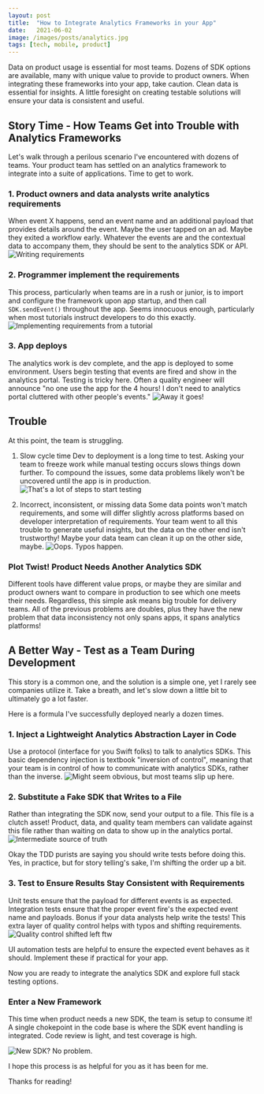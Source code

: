 ```yaml
---
layout: post
title:  "How to Integrate Analytics Frameworks in your App"
date:   2021-06-02
image: /images/posts/analytics.jpg
tags: [tech, mobile, product]
---
```

Data on product usage is essential for most teams. Dozens of SDK options are available, many with unique value to provide to product owners. When integrating these frameworks into your app, take caution. Clean data is essential for insights. A little foresight on creating testable solutions will ensure your data is consistent and useful.

<!--more-->

## Story Time - How Teams Get into Trouble with Analytics Frameworks
Let's walk through a perilous scenario I've encountered with dozens of teams. Your product team has settled on an analytics framework to integrate into a suite of applications. Time to get to work.

### 1. Product owners and data analysts write analytics requirements
When event X happens, send an event name and an additional payload that provides details around the event. Maybe the user tapped on an ad. Maybe they exited a workflow early. Whatever the events are and the contextual data to accompany them, they should be sent to the analytics SDK or API.
![Writing requirements](/images/posts/analyticsFramework/requirements.png)

### 2. Programmer implement the requirements
This process, particularly when teams are in a rush or junior, is to import and configure the framework upon app startup, and then call `SDK.sendEvent()` throughout the app. Seems innocuous enough, particularly when most tutorials instruct developers to do this exactly.
![Implementing requirements from a tutorial](/images/posts/analyticsFramework/requirementsImplementation.png)

### 3. App deploys
The analytics work is dev complete, and the app is deployed to some environment. Users begin testing that events are fired and show in the analytics portal. Testing is tricky here. Often a quality engineer will announce "no one use the app for the 4 hours! I don't need to analytics portal cluttered with other people's events."
![Away it goes!](/images/posts/analyticsFramework/deployment.png)

## Trouble
At this point, the team is struggling.
1. Slow cycle time
Dev to deployment is a long time to test. Asking your team to freeze work while manual testing occurs slows things down further. To compound the issues, some data problems likely won't be uncovered until the app is in production.
![That's a lot of steps to start testing](/images/posts/analyticsFramework/slowCycleTime.png)

2. Incorrect, inconsistent, or missing data
Some data points won't match requirements, and some will differ slightly across platforms based on developer interpretation of requirements. Your team went to all this trouble to generate useful insights, but the data on the other end isn't trustworthy! Maybe your data team can clean it up on the other side, maybe.
![Oops. Typos happen.](/images/posts/analyticsFramework/codingErrors.png)

### Plot Twist! Product Needs Another Analytics SDK
Different tools have different value props, or maybe they are similar and product owners want to compare in production to see which one meets their needs. Regardless, this simple ask means big trouble for delivery teams. All of the previous problems are doubles, plus they have the new problem that data inconsistency not only spans apps, it spans analytics platforms!

## A Better Way - Test as a Team During Development
This story is a common one, and the solution is a simple one, yet I rarely see companies utilize it. Take a breath, and let's slow down a little bit to ultimately go a lot faster.

Here is a formula I've successfully deployed nearly a dozen times.

### 1. Inject a Lightweight Analytics Abstraction Layer in Code
Use a protocol (interface for you Swift folks) to talk to analytics SDKs. This basic dependency injection is textbook "inversion of control", meaning that your team is in control of how to communicate with analytics SDKs, rather than the inverse.
![Might seem obvious, but most teams slip up here.](/images/posts/analyticsFramework/frameworkInjection.png)

### 2. Substitute a Fake SDK that Writes to a File
Rather than integrating the SDK now, send your output to a file. This file is a clutch asset! Product, data, and quality team members can validate against this file rather than waiting on data to show up in the analytics portal.
![Intermediate source of truth](/images/posts/analyticsFramework/writeToAFile.png)

Okay the TDD purists are saying you should write tests before doing this. Yes, in practice, but for story telling's sake, I'm shifting the order up a bit.

### 3. Test to Ensure Results Stay Consistent with Requirements
Unit tests ensure that the payload for different events is as expected. Integration tests ensure that the proper event fire's the expected event name and payloads. Bonus if your data analysts help write the tests! This extra layer of quality control helps with typos and shifting requirements.
![Quality control shifted left ftw](/images/posts/analyticsFramework/testThroughout.png)

UI automation tests are helpful to ensure the expected event behaves as it should. Implement these if practical for your app.

Now you are ready to integrate the analytics SDK and explore full stack testing options.

### Enter a New Framework
This time when product needs a new SDK, the team is setup to consume it! A single chokepoint in the code base is where the SDK event handling is integrated. Code review is light, and test coverage is high.

![New SDK? No problem.](/images/posts/analyticsFramework/newFramework.png)

I hope this process is as helpful for you as it has been for me.

Thanks for reading!

